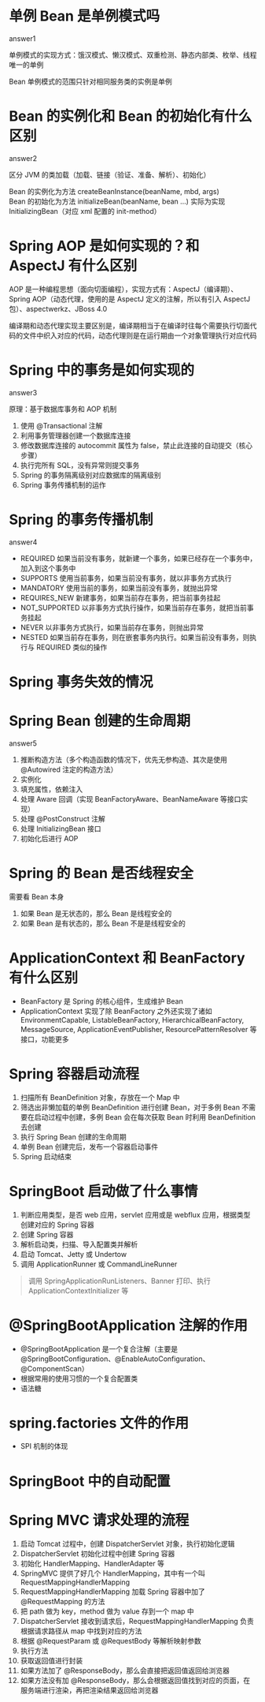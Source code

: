 # 单例 Bean 是单例模式吗

answer1

单例模式的实现方式：饿汉模式、懒汉模式、双重检测、静态内部类、枚举、线程唯一的单例

Bean 单例模式的范围只针对相同服务类的实例是单例

# Bean 的实例化和 Bean 的初始化有什么区别

answer2

区分 JVM 的类加载（加载、链接（验证、准备、解析）、初始化）

Bean 的实例化为方法 createBeanInstance(beanName, mbd, args)  
Bean 的初始化为方法 initializeBean(beanName, bean ...) 实际为实现 InitializingBean（对应 xml 配置的 init-method）

# Spring AOP 是如何实现的？和 AspectJ 有什么区别

AOP 是一种编程思想（面向切面编程），实现方式有：AspectJ（编译期）、Spring AOP（动态代理，使用的是 AspectJ 定义的注解，所以有引入
AspectJ 包）、aspectwerkz、JBoss 4.0

编译期和动态代理实现主要区别是，编译期相当于在编译时往每个需要执行切面代码的文件中织入对应的代码，动态代理则是在运行期由一个对象管理执行对应代码

# Spring 中的事务是如何实现的

answer3

原理：基于数据库事务和 AOP 机制

1. 使用 @Transactional 注解
2. 利用事务管理器创建一个数据库连接
3. 修改数据库连接的 autocommit 属性为 false，禁止此连接的自动提交（核心步骤）
4. 执行完所有 SQL，没有异常则提交事务
5. Spring 的事务隔离级别对应数据库的隔离级别
6. Spring 事务传播机制的运作

# Spring 的事务传播机制

answer4

- REQUIRED 如果当前没有事务，就新建一个事务，如果已经存在一个事务中，加入到这个事务中
- SUPPORTS 使用当前事务，如果当前没有事务，就以非事务方式执行
- MANDATORY 使用当前的事务，如果当前没有事务，就抛出异常
- REQUIRES_NEW 新建事务，如果当前存在事务，把当前事务挂起
- NOT_SUPPORTED 以非事务方式执行操作，如果当前存在事务，就把当前事务挂起
- NEVER 以非事务方式执行，如果当前存在事务，则抛出异常
- NESTED 如果当前存在事务，则在嵌套事务内执行。如果当前没有事务，则执行与 REQUIRED 类似的操作

# Spring 事务失效的情况

# Spring Bean 创建的生命周期

answer5

1. 推断构造方法（多个构造函数的情况下，优先无参构造、其次是使用 @Autowired 注定的构造方法）
2. 实例化
3. 填充属性，依赖注入
4. 处理 Aware 回调（实现 BeanFactoryAware、BeanNameAware 等接口实现）
5. 处理 @PostConstruct 注解
6. 处理 InitializingBean 接口
7. 初始化后进行 AOP

# Spring 的 Bean 是否线程安全

需要看 Bean 本身

1. 如果 Bean 是无状态的，那么 Bean 是线程安全的
2. 如果 Bean 是有状态的，那么 Bean 不是是线程安全的

# ApplicationContext 和 BeanFactory 有什么区别

- BeanFactory 是 Spring 的核心组件，生成维护 Bean
- ApplicationContext 实现了除 BeanFactory 之外还实现了诸如 EnvironmentCapable, ListableBeanFactory,
  HierarchicalBeanFactory,
  MessageSource, ApplicationEventPublisher, ResourcePatternResolver 等接口，功能更多

# Spring 容器启动流程

1. 扫描所有 BeanDefinition 对象，存放在一个 Map 中
2. 筛选出非懒加载的单例 BeanDefinition 进行创建 Bean，对于多例 Bean 不需要在启动过程中创建，多例 Bean 会在每次获取 Bean
   时利用 BeanDefinition 去创建
3. 执行 Spring Bean 创建的生命周期
4. 单例 Bean 创建完后，发布一个容器启动事件
5. Spring 启动结束

# SpringBoot 启动做了什么事情

1. 判断应用类型，是否 web 应用，servlet 应用或是 webflux 应用，根据类型创建对应的 Spring 容器
2. 创建 Spring 容器
3. 解析启动类，扫描、导入配置类并解析
4. 启动 Tomcat、Jetty 或 Undertow
5. 调用 ApplicationRunner 或 CommandLineRunner

> 调用 SpringApplicationRunListeners、Banner 打印、执行 ApplicationContextInitializer 等

# @SpringBootApplication 注解的作用

- @SpringBootApplication 是一个复合注解（主要是 @SpringBootConfiguration、@EnableAutoConfiguration、@ComponentScan）
- 根据常用的使用习惯的一个复合配置类
- 语法糖

# spring.factories 文件的作用

- SPI 机制的体现

# SpringBoot 中的自动配置

# Spring MVC 请求处理的流程

1. 启动 Tomcat 过程中，创建 DispatcherServlet 对象，执行初始化逻辑
2. DispatcherServlet 初始化过程中创建 Spring 容器
3. 初始化 HandlerMapping、HandlerAdapter 等
4. SpringMVC 提供了好几个 HandlerMapping，其中有一个叫 RequestMappingHandlerMapping
5. RequestMappingHandlerMapping 加载 Spring 容器中加了 @RequestMapping 的方法
6. 把 path 做为 key，method 做为 value 存到一个 map 中
7. DispatcherServlet 接收到请求后，RequestMappingHandlerMapping 负责根据请求路径从 map 中找到对应的方法
8. 根据 @RequestParam 或 @RequestBody 等解析映射参数
9. 执行方法
10. 获取返回值进行封装
11. 如果方法加了 @ResponseBody，那么会直接把返回值返回给浏览器
12. 如果方法没有加 @ResponseBody，那么会根据返回值找到对应的页面，在服务端进行渲染，再把渲染结果返回给浏览器